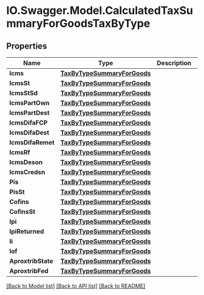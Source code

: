 # IO.Swagger.Model.CalculatedTaxSummaryForGoodsTaxByType
## Properties

Name | Type | Description | Notes
------------ | ------------- | ------------- | -------------
**Icms** | [**TaxByTypeSummaryForGoods**](TaxByTypeSummaryForGoods.md) |  | [optional] 
**IcmsSt** | [**TaxByTypeSummaryForGoods**](TaxByTypeSummaryForGoods.md) |  | [optional] 
**IcmsStSd** | [**TaxByTypeSummaryForGoods**](TaxByTypeSummaryForGoods.md) |  | [optional] 
**IcmsPartOwn** | [**TaxByTypeSummaryForGoods**](TaxByTypeSummaryForGoods.md) |  | [optional] 
**IcmsPartDest** | [**TaxByTypeSummaryForGoods**](TaxByTypeSummaryForGoods.md) |  | [optional] 
**IcmsDifaFCP** | [**TaxByTypeSummaryForGoods**](TaxByTypeSummaryForGoods.md) |  | [optional] 
**IcmsDifaDest** | [**TaxByTypeSummaryForGoods**](TaxByTypeSummaryForGoods.md) |  | [optional] 
**IcmsDifaRemet** | [**TaxByTypeSummaryForGoods**](TaxByTypeSummaryForGoods.md) |  | [optional] 
**IcmsRf** | [**TaxByTypeSummaryForGoods**](TaxByTypeSummaryForGoods.md) |  | [optional] 
**IcmsDeson** | [**TaxByTypeSummaryForGoods**](TaxByTypeSummaryForGoods.md) |  | [optional] 
**IcmsCredsn** | [**TaxByTypeSummaryForGoods**](TaxByTypeSummaryForGoods.md) |  | [optional] 
**Pis** | [**TaxByTypeSummaryForGoods**](TaxByTypeSummaryForGoods.md) |  | [optional] 
**PisSt** | [**TaxByTypeSummaryForGoods**](TaxByTypeSummaryForGoods.md) |  | [optional] 
**Cofins** | [**TaxByTypeSummaryForGoods**](TaxByTypeSummaryForGoods.md) |  | [optional] 
**CofinsSt** | [**TaxByTypeSummaryForGoods**](TaxByTypeSummaryForGoods.md) |  | [optional] 
**Ipi** | [**TaxByTypeSummaryForGoods**](TaxByTypeSummaryForGoods.md) |  | [optional] 
**IpiReturned** | [**TaxByTypeSummaryForGoods**](TaxByTypeSummaryForGoods.md) |  | [optional] 
**Ii** | [**TaxByTypeSummaryForGoods**](TaxByTypeSummaryForGoods.md) |  | [optional] 
**Iof** | [**TaxByTypeSummaryForGoods**](TaxByTypeSummaryForGoods.md) |  | [optional] 
**AproxtribState** | [**TaxByTypeSummaryForGoods**](TaxByTypeSummaryForGoods.md) |  | [optional] 
**AproxtribFed** | [**TaxByTypeSummaryForGoods**](TaxByTypeSummaryForGoods.md) |  | [optional] 

[[Back to Model list]](../README.md#documentation-for-models) [[Back to API list]](../README.md#documentation-for-api-endpoints) [[Back to README]](../README.md)

